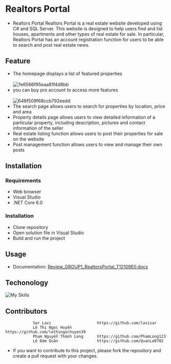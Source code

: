 # Realtors Portal
* Realtors Portal
Realtors Portal is a real estate website developed using C# and SQL Server. This website is designed to help users find and list houses, apartments and other types of real estate for sale. In particular, Realtors Portal has an account registration function for users to be able to search and post real estate news.
## Feature
* The homepage displays a list of featured properties <br /> <br />
![7e6566f95eaa81f4d8bb](https://user-images.githubusercontent.com/67550867/233406686-9b58b5ce-ce97-4ac9-b133-3f3e8af6288c.jpg)
* you can buy pro account to access more features <br /><br />
![648f509f68ccb792eedd](https://user-images.githubusercontent.com/67550867/233407003-77e9515e-9642-428d-96fb-89b1def20232.jpg)
* The search page allows users to search for properties by location, price and area
* Property details page allows users to view detailed information of a particular property, including description, pictures and contact information of the seller
* Real estate listing function allows users to post their properties for sale on the website
* Post management function allows users to view and manage their own posts

## Installation

### Requirements
* Web browser
* Visual Studio
* .NET Core 6.0

### Installation
* Clone repository
* Open solution file in Visual Studio
* Build and run the project

## Usage
* Documentation: [Review_GROUP1_RealtorsPortal_T12109E0.docx](https://github.com/lavisar/eProject-RealtorsPortal/files/11287511/Review_GROUP1_RealtorsPortal_T12109E0.docx)

## Techonology
![My Skills](https://skillicons.dev/icons?i=cs,dotnet,html,css,bootstrap,js,jquery)
## Contributors
```
            Sar Lavi                    https://github.com/lavisar
            Lê Thị Ngọc Huyền           https://github.com/lethingochuyen39
            Phạm Nguyễn Thành Long      https://github.com/PhamLong123
            Lê Đàm Quân                 https://github.com/QuanLe0702
```

* If you want to contribute to this project, please fork the repository and create a pull request with your changes.
